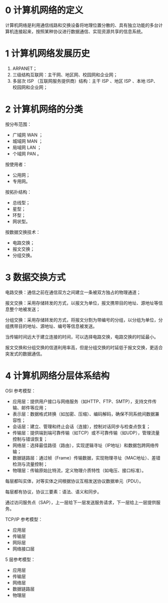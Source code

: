 # 0 计算机网络的定义

计算机网络是利用通信线路和交换设备将地理位置分散的、具有独立功能的多台计算机连接起来，按照某种协议进行数据通信、实现资源共享的信息系统。

# 1 计算机网络发展历史

1. ARPANET；
2. 三级结构互联网：主干网、地区网、校园网和企业网；
3. 多层次 ISP （互联网服务提供商）结构：主干 ISP 、地区 ISP 、本地 ISP、 校园网和企业网；

# 2 计算机网络的分类

按分布范围：

- 广域网 WAN ；
- 城域网 MAN ；
- 局域网 LAN ；
- 个域网 PAN 。

按使用者：

- 公用网；
- 专用网。

按拓扑结构：

- 总线型；
- 星型；
- 环型；
- 网状型。

按数据交换技术：

- 电路交换；
- 报文交换；
- 分组交换。

# 3 数据交换方式

电路交换：通信之前在通信双方之间建立一条被双方独占的物理通道；

报文交换：采用存储转发的方式，以报文为单位，报文携带目的地址、源地址等信息整个地被发送；

分组交换：采用存储转发的方式，将报文分割为带编号的分组，以分组为单位，分组携带目的地址、源地址、编号等信息被发送。

当传输时间远大于建立连接的时间，可以选择电路交换，电路交换的时延最小。

报文交换和分组交换的信道利用率高，但是分组交换的时延低于报文交换，更适合突发式的数据通信。

# 4 计算机网络分层体系结构

OSI 参考模型：

- 应用层：提供用户接口与网络服务（如HTTP、FTP、SMTP），支持文件传输、邮件等应用；
- 表示层：数据格式转换（如加密、压缩）、编码解码，确保不同系统间数据兼容性；
- 会话层：建立、管理和终止会话（连接），控制对话同步与检查点恢复；
- 传输层：提供端到端可靠传输（如TCP）或不可靠传输（如UDP），管理流量控制与错误恢复；
- 网络层：选择最佳路径（路由），实现逻辑寻址（IP地址）和数据包跨网络传输；
- 数据链路层：通过帧（Frame）传输数据，实现物理寻址（MAC地址）、差错检测与流量控制；
- 物理层：传输原始比特流，定义物理介质特性（如电压、接口标准）。

每层都叫实体，对等实体之间根据协议互相发送协议数据单元（PDU）。

每层都有协议，协议三要素：语法、语义和同步。

通过访问服务点（SAP），上一层给下一层发送服务请求，下一层给上一层提供服务。

TCP/IP 参考模型：

- 应用层
- 传输层
- 网际层
- 网络接口层

5 层参考模型：

- 应用层
- 传输层
- 网络层
- 数据链路层
- 物理层